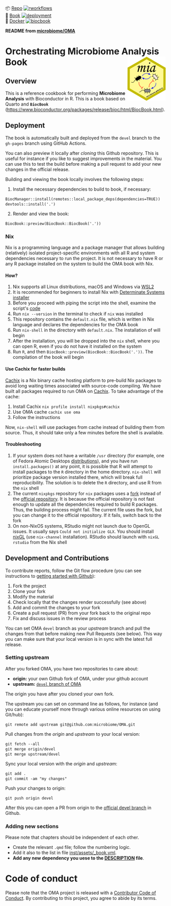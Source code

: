 <!-- badges: start -->
📦 [Repo](https://github.com/js2264/OMA) [![rworkflows](https://img.shields.io/github/actions/workflow/status/js2264/OMA/rworkflows.yml?label=Package%20check)](https://github.com/js2264/OMA/actions/workflows/rworkflows.yml)   
📖 [Book](https://js2264.github.io/OMA/) [![deployment](https://img.shields.io/github/actions/workflow/status/js2264/OMA/pages/pages-build-deployment?label=Book%20deployment)](https://github.com/js2264/OMA/actions/workflows/pages/pages-build-deployment)  
🐳 [Docker](https://github.com/js2264/OMA/pkgs/container/OMA) [![biocbook](https://img.shields.io/github/actions/workflow/status/js2264/OMA/biocbook.yml?label=Docker%20image)](https://github.com/js2264/OMA/actions/workflows/biocbook.yml)  
<!-- badges: end -->

**README from [microbiome/OMA](https://github.com/microbiome/OMA)**

# Orchestrating Microbiome Analysis Book <img src="inst/pages/images/mia_logo.png" align="right" width="120" />

## Overview

This is a reference cookbook for performing **Microbiome Analysis** with 
Bioconductor in R. This is a book based on Quarto and **`BiocBook`** 
(https://www.bioconductor.org/packages/release/bioc/html/BiocBook.html).

## Deployment

The book is automatically built and deployed from the `devel` branch to 
the `gh-pages` branch using GitHub Actions.

You can also preview it locally after _cloning_ this Github
repository. This is useful for instance if you like to suggest
improvements in the material. You can use this to test the build
before making a pull request to add your new changes in the official
release.

Building and viewing the book locally involves the following steps:

1. Install the necessary dependencies to build to book, if necessary:

```
BiocManager::install(remotes::local_package_deps(dependencies=TRUE))
devtools::install('.')
```

2. Render and view the book:

```
BiocBook::preview(BiocBook::BiocBook('.'))
```

### Nix

Nix is a programming language and a package manager that allows building
(relatively) isolated project-specific environments with all R and system
dependencies necessary to run the project. It is not necessary to have
R or any R package installed on the system to build the OMA book with Nix.

#### How?

1. Nix supports all Linux distributions, macOS and Windows via [WSL2](https://learn.microsoft.com/en-us/windows/wsl/install)
2. It is recommended for beginners to install Nix with [Determinate Systems installer](https://github.com/DeterminateSystems/nix-installer)
3. Before you proceed with piping the script into the
shell, examine the script's [code](https://install.determinate.systems/nix)
4. Run `nix --version` in the terminal to check if `nix` was installed
5. This repository contains the `default.nix` file, which is written in Nix language and declares the dependencies for the OMA book
6. Run `nix-shell` in the directory with `default.nix`. The installation of will begin
7. After the installation, you will be dropped into the `nix` shell, where you can open R, even if you do not have it installed on the system
8. Run `R`, and then `BiocBook::preview(BiocBook::BiocBook('.'))`. The compilation of the book will begin

#### Use Cachix for faster builds

[Cachix]((https://www.cachix.org)) is a Nix binary cache hosting platform to pre-build
Nix packages to avoid long waiting times associated with source-code
compiling. We have built all packages required to run OMA on [Cachix](https://app.cachix.org/cache/oma). To take advantage of the cache:

1. Install Cachix `nix profile install nixpkgs#cachix`
2. Use OMA cache `cachix use oma`
3. Follow the instructions

Now, `nix-shell` will use packages from cache instead of building them
from source. Thus, it should take only a few minutes before the shell
is available.

#### Troubleshooting

1. If your system does not have a writable `/usr` directory
(for example, one of Fedora Atomic Desktops [distributions](https://fedoraproject.org/atomic-desktops/)), and you have run `install.packages()` at any point, it is possible that R will attempt
to install packages to the `R` directory in the home
directory. `nix-shell` will prioritize package version installed there,
which
will break full reproducibility. The solution is to delete the
`R` directory,
and use R from the `nix` shell
2. The current `nixpkgs` repository for `nix` packages
uses a [fork](https://github.com/rstats-on-nix/nixpkgs)
instead of the [official repository](https://github.com/NixOS/nixpkgs).
It is because the official repository is not fast
enough to update all the dependencies required to build R
packages. Thus, the building process might fail.
The current file uses the fork, but you can change
it to the official repository. If it fails, switch back to the fork
3. On non-NixOS systems, RStudio might not launch due to OpenGL issues.
It usually says `Could not initialize GLX`. You should install [nixGL](https://github.com/nix-community/nixGL) (use `nix-channel` installation). RStudio
should launch with `nixGL rstudio` from the Nix shell

## Development and Contributions

To contribute reports, follow the Git flow procedure (you can see instructions
to [getting started with Github](https://docs.github.com/en/get-started)):

1. Fork the project
2. Clone your fork
3. Modify the material
4. Check locally that the changes render successfully (see above)
5. Add and commit the changes to your fork
6. Create a pull request (PR) from your fork back to the original repo
7. Fix and discuss issues in the review process

You can set OMA `devel` branch as your _upstream_ branch and pull the
changes from that before making new Pull Requests (see below). This way you can
make sure that your local version is in sync with the latest full
release.

### Setting upstream

After you forked OMA, you have two repositories to care about:

- **origin:** your own Github fork of OMA, under your github account
- **upstream:** [`devel` branch of OMA](https://github.com/microbiome/OMA/)

The origin you have after you cloned your own fork.

The upstream you can set on command line as follows, for instance (and
you can educate yourself more through various online resources on
using Git/hub):


```
git remote add upstream git@github.com:microbiome/OMA.git
```


Pull changes from the _origin_ and _upstream_ to your local version:

```
git fetch --all
git merge origin/devel
git merge upstream/devel
```


Sync your local version with the _origin_ and _upstream_:

```
git add . 
git commit -am "my changes"
```


Push your changes to origin:

```
git push origin devel
```


After this you can open a PR from origin to the [official devel branch](https://github.com/microbiome/OMA/) in Github.




### Adding new sections

Please note that chapters should be independent of each other.

- Create the relevant `.qmd` file; follow the numbering logic.
- Add it also to the list in file [inst/assets/_book.yml](inst/assets/_book.yml). 
- **Add any new dependency you uese to the [DESCRIPTION](DESCRIPTION) file**.

# Code of conduct

Please note that the OMA project is released with a [Contributor Code of Conduct](https://contributor-covenant.org/version/2/0/CODE_OF_CONDUCT.html).
By contributing to this project, you agree to abide by its terms.




